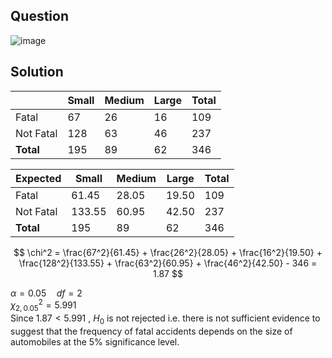 ## Question

![image](https://github.com/user-attachments/assets/22c6ea1e-ae9a-4b67-9e40-155d70592de0)

## Solution

|            | Small | Medium | Large | Total |
|------------|-------|--------|-------|-------|
| Fatal      | 67    | 26     | 16    | 109   |
| Not Fatal  | 128   | 63     | 46    | 237   |
| **Total**  | 195   | 89     | 62    | 346   |


| Expected   | Small | Medium | Large | Total |
|------------|-------|--------|-------|-------|
| Fatal      | 61.45 | 28.05  | 19.50 | 109   |
| Not Fatal  | 133.55| 60.95  | 42.50 | 237   |
| **Total**  | 195   | 89     | 62    | 346   |

$$
\chi^2 = \frac{67^2}{61.45} + \frac{26^2}{28.05} + \frac{16^2}{19.50} + \frac{128^2}{133.55} + \frac{63^2}{60.95} + \frac{46^2}{42.50} - 346 = 1.87
$$

$\alpha = 0.05 \quad df = 2$  
$\chi^2_{2, 0.05} = 5.991$  
Since $1.87 < 5.991$ , $H_0$ is not rejected i.e. there is not sufficient evidence to suggest that the frequency of fatal accidents depends on the size of automobiles at the 5% significance level.

